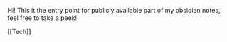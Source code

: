 Hi! This it the entry point for publicly available part of my obsidian notes, feel free to take a peek!

[[Tech]]
